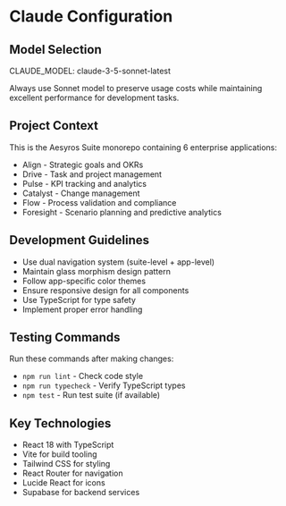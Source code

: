 # Claude Configuration

## Model Selection
CLAUDE_MODEL: claude-3-5-sonnet-latest

Always use Sonnet model to preserve usage costs while maintaining excellent performance for development tasks.

## Project Context
This is the Aesyros Suite monorepo containing 6 enterprise applications:
- Align - Strategic goals and OKRs
- Drive - Task and project management  
- Pulse - KPI tracking and analytics
- Catalyst - Change management
- Flow - Process validation and compliance
- Foresight - Scenario planning and predictive analytics

## Development Guidelines
- Use dual navigation system (suite-level + app-level)
- Maintain glass morphism design pattern
- Follow app-specific color themes
- Ensure responsive design for all components
- Use TypeScript for type safety
- Implement proper error handling

## Testing Commands
Run these commands after making changes:
- `npm run lint` - Check code style
- `npm run typecheck` - Verify TypeScript types
- `npm test` - Run test suite (if available)

## Key Technologies
- React 18 with TypeScript
- Vite for build tooling
- Tailwind CSS for styling
- React Router for navigation
- Lucide React for icons
- Supabase for backend services